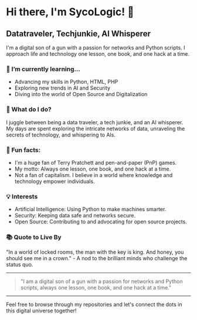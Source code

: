 # Hi there, I'm SycoLogic! 👋

## Datatraveler, Techjunkie, AI Whisperer

I'm a digital son of a gun with a passion for networks and Python scripts. I approach life and technology one lesson, one book, and one hack at a time. 

### 🌱 I’m currently learning...
- Advancing my skills in Python, HTML, PHP
- Exploring new trends in AI and Security
- Diving into the world of Open Source and Digitalization

### 💼 What do I do?
I juggle between being a data traveler, a tech junkie, and an AI whisperer. My days are spent exploring the intricate networks of data, unraveling the secrets of technology, and whispering to AIs.

### 👀 Fun facts:
- I'm a huge fan of Terry Pratchett and pen-and-paper (PnP) games.
- My motto: Always one lesson, one book, and one hack at a time.
- Not a fan of capitalism. I believe in a world where knowledge and technology empower individuals.

### 💡 Interests
- Artificial Intelligence: Using Python to make machines smarter.
- Security: Keeping data safe and networks secure.
- Open Source: Contributing to and advocating for open source projects.

### 📚 Quote to Live By
"In a world of locked rooms, the man with the key is king. And honey, you should see me in a crown." - A nod to the brilliant minds who challenge the status quo.

---

> "I am a digital son of a gun with a passion for networks and Python scripts, always one lesson, one book, and one hack at a time."

---

Feel free to browse through my repositories and let's connect the dots in this digital universe together!

